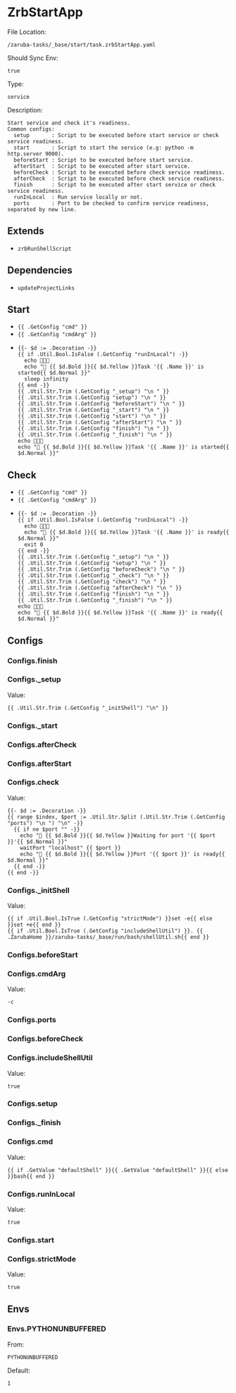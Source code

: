 
# ZrbStartApp

File Location:

    /zaruba-tasks/_base/start/task.zrbStartApp.yaml

Should Sync Env:

    true

Type:

    service

Description:

    Start service and check it's readiness.
    Common configs:
      setup       : Script to be executed before start service or check service readiness.
      start       : Script to start the service (e.g: python -m http.server 9000).
      beforeStart : Script to be executed before start service.
      afterStart  : Script to be executed after start service.
      beforeCheck : Script to be executed before check service readiness.
      afterCheck  : Script to be executed before check service readiness.
      finish      : Script to be executed after start service or check service readiness.
      runInLocal  : Run service locally or not.
      ports       : Port to be checked to confirm service readiness, separated by new line.



## Extends

* `zrbRunShellScript`


## Dependencies

* `updateProjectLinks`


## Start

* `{{ .GetConfig "cmd" }}`
* `{{ .GetConfig "cmdArg" }}`
*
    ```
    {{- $d := .Decoration -}}
    {{ if .Util.Bool.IsFalse (.GetConfig "runInLocal") -}}
      echo 🎉🎉🎉
      echo "📜 {{ $d.Bold }}{{ $d.Yellow }}Task '{{ .Name }}' is started{{ $d.Normal }}"
      sleep infinity
    {{ end -}}
    {{ .Util.Str.Trim (.GetConfig "_setup") "\n " }}
    {{ .Util.Str.Trim (.GetConfig "setup") "\n " }}
    {{ .Util.Str.Trim (.GetConfig "beforeStart") "\n " }}
    {{ .Util.Str.Trim (.GetConfig "_start") "\n " }}
    {{ .Util.Str.Trim (.GetConfig "start") "\n " }}
    {{ .Util.Str.Trim (.GetConfig "afterStart") "\n " }}
    {{ .Util.Str.Trim (.GetConfig "finish") "\n " }}
    {{ .Util.Str.Trim (.GetConfig "_finish") "\n " }}
    echo 🎉🎉🎉
    echo "📜 {{ $d.Bold }}{{ $d.Yellow }}Task '{{ .Name }}' is started{{ $d.Normal }}"

    ```


## Check

* `{{ .GetConfig "cmd" }}`
* `{{ .GetConfig "cmdArg" }}`
*
    ```
    {{- $d := .Decoration -}}
    {{ if .Util.Bool.IsFalse (.GetConfig "runInLocal") -}}
      echo 🎉🎉🎉
      echo "📜 {{ $d.Bold }}{{ $d.Yellow }}Task '{{ .Name }}' is ready{{ $d.Normal }}"
      exit 0
    {{ end -}}
    {{ .Util.Str.Trim (.GetConfig "_setup") "\n " }}
    {{ .Util.Str.Trim (.GetConfig "setup") "\n " }}
    {{ .Util.Str.Trim (.GetConfig "beforeCheck") "\n " }}
    {{ .Util.Str.Trim (.GetConfig "_check") "\n " }}
    {{ .Util.Str.Trim (.GetConfig "check") "\n " }}
    {{ .Util.Str.Trim (.GetConfig "afterCheck") "\n " }}
    {{ .Util.Str.Trim (.GetConfig "finish") "\n " }}
    {{ .Util.Str.Trim (.GetConfig "_finish") "\n " }}
    echo 🎉🎉🎉
    echo "📜 {{ $d.Bold }}{{ $d.Yellow }}Task '{{ .Name }}' is ready{{ $d.Normal }}"
    ```


## Configs


### Configs.finish


### Configs._setup

Value:

    {{ .Util.Str.Trim (.GetConfig "_initShell") "\n" }}


### Configs._start


### Configs.afterCheck


### Configs.afterStart


### Configs.check

Value:

    {{- $d := .Decoration -}}
    {{ range $index, $port := .Util.Str.Split (.Util.Str.Trim (.GetConfig "ports") "\n ") "\n" -}}
      {{ if ne $port "" -}}
        echo "📜 {{ $d.Bold }}{{ $d.Yellow }}Waiting for port '{{ $port }}'{{ $d.Normal }}"
        waitPort "localhost" {{ $port }}
        echo "📜 {{ $d.Bold }}{{ $d.Yellow }}Port '{{ $port }}' is ready{{ $d.Normal }}"
      {{ end -}}
    {{ end -}}



### Configs._initShell

Value:

    {{ if .Util.Bool.IsTrue (.GetConfig "strictMode") }}set -e{{ else }}set +e{{ end }}
    {{ if .Util.Bool.IsTrue (.GetConfig "includeShellUtil") }}. {{ .ZarubaHome }}/zaruba-tasks/_base/run/bash/shellUtil.sh{{ end }}



### Configs.beforeStart


### Configs.cmdArg

Value:

    -c


### Configs.ports


### Configs.beforeCheck


### Configs.includeShellUtil

Value:

    true


### Configs.setup


### Configs._finish


### Configs.cmd

Value:

    {{ if .GetValue "defaultShell" }}{{ .GetValue "defaultShell" }}{{ else }}bash{{ end }}


### Configs.runInLocal

Value:

    true


### Configs.start


### Configs.strictMode

Value:

    true


## Envs


### Envs.PYTHONUNBUFFERED

From:

    PYTHONUNBUFFERED

Default:

    1